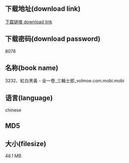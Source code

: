 ## 下载地址(download link)
[下载链接 download link](https://voluble-croquembouche-d321dc.netlify.app/?s=3232%E3%80%81%E7%B4%85%E7%99%BD%E9%BB%91%E9%BB%83+-+%E5%85%A8%E4%B8%80%E5%8D%B7_%E4%B8%89%E8%BC%AA%E5%A3%AB%E9%83%8E_volmoe.com.mobi)

## 下载密码(download password)
8078

## 名称(book name)
3232、紅白黑黃 - 全一卷_三輪士郎_volmoe.com.mobi.mobi

## 语言(language)
chinese

## MD5


## 大小(filesize)
48.1 MB
